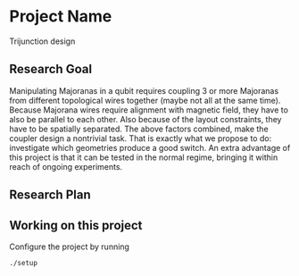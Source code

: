 # Project Name
Trijunction design

## Research Goal
Manipulating Majoranas in a qubit requires coupling 3 or more Majoranas from different topological wires together (maybe not all at the same time).
Because Majorana wires require alignment with magnetic field, they have to also be parallel to each other.
Also because of the layout constraints, they have to be spatially separated.
The above factors combined, make the coupler design a nontrivial task.
That is exactly what we propose to do: investigate which geometries produce a good switch.
An extra advantage of this project is that it can be tested in the normal regime, bringing it within reach of ongoing experiments.

## Research Plan

## Working on this project
Configure the project by running

    ./setup
